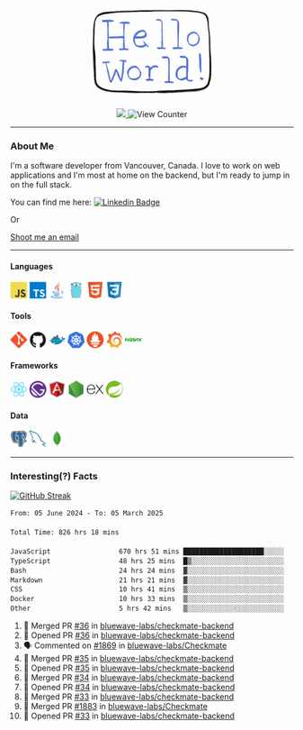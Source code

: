 <div align="center">
    <img src="./img/hello_world.webp" height="200px" width="">
    <div>
        <a href="https://www.linkedin.com/in/ajhollid">
            <img src="https://img.shields.io/badge/LinkedIn-blue"/>
        </a>
        <img src="https://komarev.com/ghpvc/?username=ajhollid&color=yellow" alt="View Counter">
    </div>
</div>

---

### About Me

I'm a software developer from Vancouver, Canada. I love to work on web applications and I'm most at home on the backend, but I'm ready to jump in on the full stack.

You can find me here: [![Linkedin Badge](https://img.shields.io/badge/-ajhollid-blue?style=flat&logo=Linkedin&logoColor=white)](https://www.linkedin.com/in/ajhollid)

Or

[Shoot me an email](mailto:ajhollid@gmail.com)

---

#### Languages

<div>
    <img src="./img/devicons/javascript-original.svg" width=30 height=30 alt="JavaScript">
    <img src="/img/devicons/typescript-original.svg" width=30 height=30 alt="TypeScript">
    <img src="./img/devicons/java-original.svg" width=30 height=30 alt="Java">
    <img src="./img/devicons/go-original.svg" width=30 height=30 alt="Golang">
    <img src="./img/devicons/html5-original.svg" width=30 height=30 alt="HTML 5">
    <img src="./img/devicons/css3-original.svg" width=30 height=30 alt="CSS 3">
</div>

#### Tools

<div>
    <img src="./img/devicons/git-original.svg" width=30 height=30 alt="Git">
    <img src="./img/devicons/github-original.svg" width=30 height=30 alt="Github">
    <img src="./img/devicons/docker-original.svg" width=30 
    height=30 alt="Docker">
    <img src="./img/devicons/kubernetes-original.svg" width=30 height=30 alt="K8">
    <img src="./img/devicons/prometheus-original.svg" width=30 height=30 alt="Prometheus">
    <img src="./img/devicons/grafana-original.svg" width=30 height=30 alt="Grafana">
    <img src="./img/devicons/nginx-original.svg" width=30 height=30 alt="Nginx">
</div>

#### Frameworks

<div>
    <img src="./img/devicons/react-original.svg" width=30 height=30 alt="React">
    <img src="./img/devicons/gatsby-original.svg" width=30 height=30 alt="Gatsby">
    <img src="./img/devicons/angularjs-original.svg" width=30 height=30 alt="AngularJS">
    <img src="./img/devicons/nodejs-original.svg" width=30 height=30 alt="NodeJS">
    <img src="./img/devicons/express-original.svg" width=30 height=30 alt="Express">
    <img src="./img/devicons/spring-original.svg" width=30 height=30 alt="Spring">
</div>

#### Data

<div>
    <img src="./img/devicons/postgresql-original.svg" width=30 height=30 alt="Postgresql">
    <img src="./img/devicons/mysql-original.svg" width=30 height=30 alt="Mysql">
    <img src="./img/devicons/mongodb-original.svg" width=30 height=30 alt="MongoDB">
</div>

---

### Interesting(?) Facts

[![GitHub Streak](http://github-readme-streak-stats.herokuapp.com?user=ajhollid)](https://git.io/streak-stats)

 <!--START_SECTION:waka-->

```txt
From: 05 June 2024 - To: 05 March 2025

Total Time: 826 hrs 18 mins

JavaScript                 670 hrs 51 mins ████████████████████░░░░░   80.63 %
TypeScript                 48 hrs 25 mins  █▒░░░░░░░░░░░░░░░░░░░░░░░   05.82 %
Bash                       24 hrs 24 mins  ▓░░░░░░░░░░░░░░░░░░░░░░░░   02.93 %
Markdown                   21 hrs 21 mins  ▓░░░░░░░░░░░░░░░░░░░░░░░░   02.57 %
CSS                        10 hrs 41 mins  ▒░░░░░░░░░░░░░░░░░░░░░░░░   01.29 %
Docker                     10 hrs 33 mins  ▒░░░░░░░░░░░░░░░░░░░░░░░░   01.27 %
Other                      5 hrs 42 mins   ▒░░░░░░░░░░░░░░░░░░░░░░░░   00.69 %
```

<!--END_SECTION:waka-->


<!--START_SECTION:activity-->
1. 🎉 Merged PR [#36](https://github.com/bluewave-labs/checkmate-backend/pull/36) in [bluewave-labs/checkmate-backend](https://github.com/bluewave-labs/checkmate-backend)
2. 💪 Opened PR [#36](https://github.com/bluewave-labs/checkmate-backend/pull/36) in [bluewave-labs/checkmate-backend](https://github.com/bluewave-labs/checkmate-backend)
3. 🗣 Commented on [#1869](https://github.com/bluewave-labs/Checkmate/pull/1869#issuecomment-2705361952) in [bluewave-labs/Checkmate](https://github.com/bluewave-labs/Checkmate)
4. 🎉 Merged PR [#35](https://github.com/bluewave-labs/checkmate-backend/pull/35) in [bluewave-labs/checkmate-backend](https://github.com/bluewave-labs/checkmate-backend)
5. 💪 Opened PR [#35](https://github.com/bluewave-labs/checkmate-backend/pull/35) in [bluewave-labs/checkmate-backend](https://github.com/bluewave-labs/checkmate-backend)
6. 🎉 Merged PR [#34](https://github.com/bluewave-labs/checkmate-backend/pull/34) in [bluewave-labs/checkmate-backend](https://github.com/bluewave-labs/checkmate-backend)
7. 💪 Opened PR [#34](https://github.com/bluewave-labs/checkmate-backend/pull/34) in [bluewave-labs/checkmate-backend](https://github.com/bluewave-labs/checkmate-backend)
8. 🎉 Merged PR [#33](https://github.com/bluewave-labs/checkmate-backend/pull/33) in [bluewave-labs/checkmate-backend](https://github.com/bluewave-labs/checkmate-backend)
9. 🎉 Merged PR [#1883](https://github.com/bluewave-labs/Checkmate/pull/1883) in [bluewave-labs/Checkmate](https://github.com/bluewave-labs/Checkmate)
10. 💪 Opened PR [#33](https://github.com/bluewave-labs/checkmate-backend/pull/33) in [bluewave-labs/checkmate-backend](https://github.com/bluewave-labs/checkmate-backend)
<!--END_SECTION:activity-->
